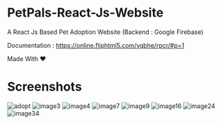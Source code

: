 # PetPals-React-Js-Website
A React Js Based Pet Adoption Website (Backend : Google Firebase)

Documentation : https://online.fliphtml5.com/yqbhe/rpcr/#p=1

Made With ❤️

# Screenshots
![adopt](https://github.com/Itsbijoshuman/PetPals-React-Js-Website/assets/93047483/e3db87e2-23ba-45eb-971e-d1edec79c09d)
![image3](https://github.com/Itsbijoshuman/PetPals-React-Js-Website/assets/93047483/8bfa9c65-cd9e-402f-b033-a403242e2dc7)
![image4](https://github.com/Itsbijoshuman/PetPals-React-Js-Website/assets/93047483/13b88109-c62e-4792-80a0-8af238097a5e)
![image7](https://github.com/Itsbijoshuman/PetPals-React-Js-Website/assets/93047483/2798ee5d-92fe-40af-94c5-639f5d525df0)
![image9](https://github.com/Itsbijoshuman/PetPals-React-Js-Website/assets/93047483/fb284929-2f24-4a8e-bbf0-497b2ec3a9a2)
![image16](https://github.com/Itsbijoshuman/PetPals-React-Js-Website/assets/93047483/4a2450e9-4fce-4edd-bc31-85275abafde7)
![image24](https://github.com/Itsbijoshuman/PetPals-React-Js-Website/assets/93047483/0ca8429d-c60e-4553-a06c-8dfc2f59f409)
![image34](https://github.com/Itsbijoshuman/PetPals-React-Js-Website/assets/93047483/6c74e662-248f-4c5f-b649-ba029e603e9b)


